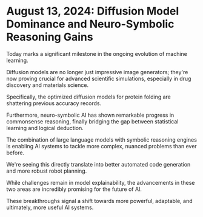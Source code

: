# August 13, 2024: Diffusion Model Dominance and Neuro-Symbolic Reasoning Gains

Today marks a significant milestone in the ongoing evolution of machine learning.

Diffusion models are no longer just impressive image generators; they're now proving crucial for advanced scientific simulations, especially in drug discovery and materials science.

Specifically, the optimized diffusion models for protein folding are shattering previous accuracy records.

Furthermore, neuro-symbolic AI has shown remarkable progress in commonsense reasoning, finally bridging the gap between statistical learning and logical deduction.

The combination of large language models with symbolic reasoning engines is enabling AI systems to tackle more complex, nuanced problems than ever before.

We're seeing this directly translate into better automated code generation and more robust robot planning.

While challenges remain in model explainability, the advancements in these two areas are incredibly promising for the future of AI.

These breakthroughs signal a shift towards more powerful, adaptable, and ultimately, more useful AI systems.
